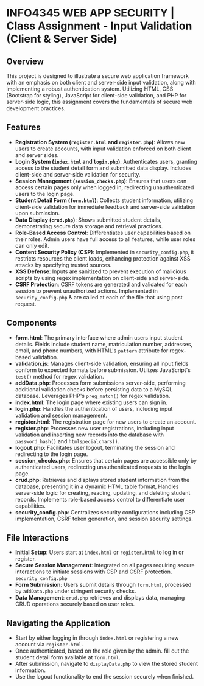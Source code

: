 # INFO4345 WEB APP SECURITY | Class Assignment - Input Validation (Client & Server Side)

## Overview
This project is designed to illustrate a secure web application framework with an emphasis on both client and server-side input validation, along with implementing a robust authentication system. Utilizing HTML, CSS (Bootstrap for styling), JavaScript for client-side validation, and PHP for server-side logic, this assignment covers the fundamentals of secure web development practices.

## Features
- **Registration System (`register.html` and `register.php`)**: Allows new users to create accounts, with input validation enforced on both client and server sides.
- **Login System (`index.html` and `login.php`)**: Authenticates users, granting access to the student detail form and submitted data display. Includes client-side and server-side validation for security.
- **Session Management (`session_checks.php`)**: Ensures that users can access certain pages only when logged in, redirecting unauthenticated users to the login page.
- **Student Detail Form (`form.html`)**: Collects student information, utilizing client-side validation for immediate feedback and server-side validation upon submission.
- **Data Display (`crud.php`)**: Shows submitted student details, demonstrating secure data storage and retrieval practices.
- **Role-Based Access Control**: Differentiates user capabilities based on their roles. Admin users have full access to all features, while user roles can only edit.
- **Content Security Policy (CSP)**: Implemented in `security_config.php`, it restricts resources the client loads, enhancing protection against XSS attacks by specifying trusted sources.
- **XSS Defense**: Inputs are sanitized to prevent execution of malicious scripts by using regex implementation on client-side and server-side.
- **CSRF Protection**: CSRF tokens are generated and validated for each session to prevent unauthorized actions. Implemented in `security_config.php` & are called at each of the file that using post request.

## Components
- **form.html**: The primary interface where admin users input student details. Fields include student name, matriculation number, addresses, email, and phone numbers, with HTML's `pattern` attribute for regex-based validation.
- **validation.js**: Manages client-side validation, ensuring all input fields conform to expected formats before submission. Utilizes JavaScript's `test()` method for regex validation.
- **addData.php**: Processes form submissions server-side, performing additional validation checks before persisting data to a MySQL database. Leverages PHP's `preg_match()` for regex validation.
- **index.html**: The login page where existing users can sign in.
- **login.php**: Handles the authentication of users, including input validation and session management.
- **register.html**: The registration page for new users to create an account.
- **register.php**: Processes new user registrations, including input validation and inserting new records into the database with `password_hash()` and `htmlspecialchars()`.
- **logout.php**: Facilitates user logout, terminating the session and redirecting to the login page.
- **session_checks.php**: Ensures that certain pages are accessible only by authenticated users, redirecting unauthenticated requests to the login page.
- **crud.php**: Retrieves and displays stored student information from the database, presenting it in a dynamic HTML table format, Handles server-side logic for creating, reading, updating, and deleting student records. Implements role-based access control to differentiate user capabilities.
- **security_config.php**: Centralizes security configurations including CSP implementation, CSRF token generation, and session security settings.

## File Interactions
- **Initial Setup**: Users start at `index.html` or `register.html` to log in or register.
- **Secure Session Management**: Integrated on all pages requiring secure interactions to initiate sessions with CSP and CSRF protection. `security_config.php`
- **Form Submission**: Users submit details through `form.html`, processed by `addData.php` under stringent security checks.
- **Data Management**: `crud.php` retrieves and displays data, managing CRUD operations securely based on user roles.

## Navigating the Application
- Start by either logging in through `index.html` or registering a new account via `register.html`.
- Once authenticated, based on the role given by the admin. fill out the student detail form available at `form.html`.
- After submission, navigate to `displayData.php` to view the stored student information.
- Use the logout functionality to end the session securely when finished.
